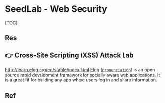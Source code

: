 # SeedLab - Web Security

[TOC]



## Res


## 👉 Cross-Site Scripting (XSS) Attack Lab

http://learn.elgg.org/en/stable/index.html
[Elgg](http://elgg.org) ([`pronunciation`](http://learn.elgg.org/en/stable/_downloads/5578cbe078ca104ad5ef59d2af0c0a36/How_to_say_Elgg.mp3)) is an open source rapid development framework for socially aware web applications. It is a great fit for building any app where users log in and share information.


[20199101 2019-2020-2 《网络攻防实践》第十一周作业]: https://www.cnblogs.com/charlesxie/p/12859969.html



## Ref

